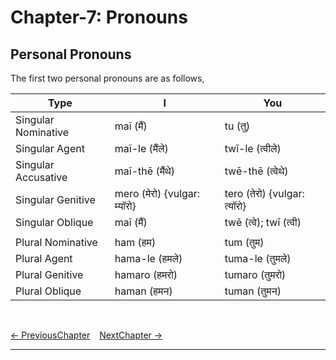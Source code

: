 # Chapter-7: Pronouns

## Personal Pronouns
The first two personal pronouns are as follows,

| Type | I | You |
| ------------- | ------------- | ------------- |
| Singular Nominative | maĩ (मैं) | tu (तु) |
| Singular Agent | maĩ-le (मैंले) | twī-le (त्वीले) |
| Singular Accusative | maĩ-thē (मैंथे) | twē-thē (त्वेथे) |
| Singular Genitive | mero (मेरो) {vulgar: म्यॉरो} | tero (तेरो) {vulgar: त्यॉरो} |
| Singular Oblique | maĩ (मैं) | twē (त्वे); twī (त्वी) |
|  |  |  |
| Plural Nominative | ham (हम) | tum (तुम) |
| Plural Agent | hama-le (हमले) | tuma-le (तुमले) |
| Plural Genitive | hamaro (हमरो) | tumaro (तुमरो) |
| Plural Oblique | haman (हमन) | tuman (तुमन) |

<br>

[<- PreviousChapter](/major/6_Adjectives.md) &ensp; [NextChapter ->](https://pages.github.com/)

---